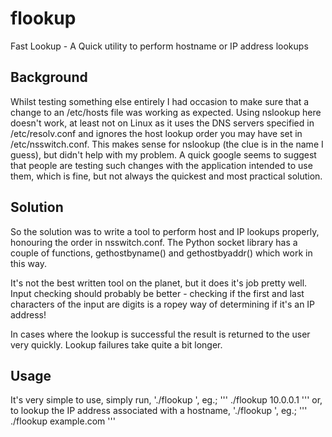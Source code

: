 flookup
=======

Fast Lookup - A Quick utility to perform hostname or IP address lookups

Background
----------
Whilst testing something else entirely I had occasion to make sure that a change to an /etc/hosts file was working as expected. Using nslookup here doesn't work, at least not on Linux as it uses the DNS servers specified in /etc/resolv.conf and ignores the host lookup order you may have set in /etc/nsswitch.conf. This makes sense for nslookup (the clue is in the name I guess), but didn't help with my problem. A quick google seems to suggest that people are testing such changes with the application intended to use them, which is fine, but not always the quickest and most practical solution.

Solution
--------
So the solution was to write a tool to perform host and IP lookups properly, honouring the order in nsswitch.conf. The Python socket library has a couple of functions, gethostbyname() and gethostbyaddr() which work in this way.

It's not the best written tool on the planet, but it does it's job pretty well. Input checking should probably be better - checking if the first and last characters of the input are digits is a ropey way of determining if it's an IP address!

In cases where the lookup is successful the result is returned to the user very quickly. Lookup failures take quite a bit longer.

Usage
-----
It's very simple to use, simply run, './flookup <IP Address>', eg.;
'''
./flookup 10.0.0.1
'''
or, to lookup the IP address associated with a hostname, './flookup <hostname>', eg.;
'''
./flookup example.com
'''

